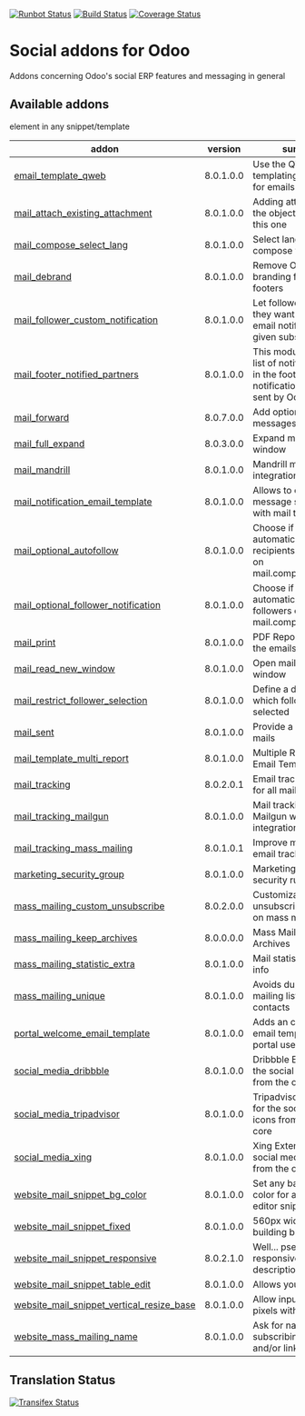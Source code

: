 [![Runbot Status](https://runbot.odoo-community.org/runbot/badge/flat/205/8.0.svg)](https://runbot.odoo-community.org/runbot/repo/github-com-oca-social-205)
[![Build Status](https://travis-ci.org/OCA/social.svg?branch=8.0)](https://travis-ci.org/OCA/social)
[![Coverage Status](https://coveralls.io/repos/OCA/social/badge.svg?branch=8.0)](https://coveralls.io/r/OCA/social?branch=8.0)

Social addons for Odoo
======================

Addons concerning Odoo's social ERP features and messaging in general

[//]: # (addons)
Available addons
----------------
addon | version | summary
--- | --- | ---
[email_template_qweb](email_template_qweb/) | 8.0.1.0.0 | Use the QWeb templating mechanism for emails
[mail_attach_existing_attachment](mail_attach_existing_attachment/) | 8.0.1.0.0 | Adding attachment on the object by sending this one
[mail_compose_select_lang](mail_compose_select_lang/) | 8.0.1.0.0 | Select language in mail compose window
[mail_debrand](mail_debrand/) | 8.0.1.0.0 | Remove Odoo branding from email footers
[mail_follower_custom_notification](mail_follower_custom_notification/) | 8.0.1.0.0 | Let followers choose if they want to receive email notifications for a given subscription
[mail_footer_notified_partners](mail_footer_notified_partners/) | 8.0.1.0.0 | This module adds the list of notified partners in the footer of notification e-mails sent by Odoo.
[mail_forward](mail_forward/) | 8.0.7.0.0 | Add option to forward messages
[mail_full_expand](mail_full_expand/) | 8.0.3.0.0 | Expand mail in a big window
[mail_mandrill](mail_mandrill/) | 8.0.1.0.0 | Mandrill mail events integration
[mail_notification_email_template](mail_notification_email_template/) | 8.0.1.0.0 | Allows to configure message subtypes with mail templates
[mail_optional_autofollow](mail_optional_autofollow/) | 8.0.1.0.0 | Choose if you want to automatically add new recipients as followers on mail.compose.message
[mail_optional_follower_notification](mail_optional_follower_notification/) | 8.0.1.0.0 | Choose if you want to automatically notify followers on mail.compose.message
[mail_print](mail_print/) | 8.0.1.0.0 | PDF Reports to print the emails
[mail_read_new_window](mail_read_new_window/) | 8.0.1.0.0 | Open mail in new window
[mail_restrict_follower_selection](mail_restrict_follower_selection/) | 8.0.1.0.0 | Define a domain from which followers can be selected
[mail_sent](mail_sent/) | 8.0.1.0.0 | Provide a view of sent mails
[mail_template_multi_report](mail_template_multi_report/) | 8.0.1.0.0 | Multiple Reports in Email Templates
[mail_tracking](mail_tracking/) | 8.0.2.0.1 | Email tracking system for all mails sent
[mail_tracking_mailgun](mail_tracking_mailgun/) | 8.0.1.0.0 | Mail tracking and Mailgun webhooks integration
[mail_tracking_mass_mailing](mail_tracking_mass_mailing/) | 8.0.1.0.1 | Improve mass mailing email tracking
[marketing_security_group](marketing_security_group/) | 8.0.1.0.0 | Marketing extra security rules
[mass_mailing_custom_unsubscribe](mass_mailing_custom_unsubscribe/) | 8.0.2.0.0 | Customizable unsubscription process on mass mailing emails
[mass_mailing_keep_archives](mass_mailing_keep_archives/) | 8.0.0.0.0 | Mass Mailing Keep Archives
[mass_mailing_statistic_extra](mass_mailing_statistic_extra/) | 8.0.1.0.0 | Mail statistics extra info
[mass_mailing_unique](mass_mailing_unique/) | 8.0.1.0.0 | Avoids duplicate mailing lists and contacts
[portal_welcome_email_template](portal_welcome_email_template/) | 8.0.1.0.0 | Adds an customizable email template for portal user invitation
[social_media_dribbble](social_media_dribbble/) | 8.0.1.0.0 | Dribbble Extension for the social media icons from the odoo core
[social_media_tripadvisor](social_media_tripadvisor/) | 8.0.1.0.0 | Tripadvisor Extension for the social media icons from the odoo core
[social_media_xing](social_media_xing/) | 8.0.1.0.0 | Xing Extension for the social media icons from the odoo core
[website_mail_snippet_bg_color](website_mail_snippet_bg_color/) | 8.0.1.0.0 | Set any background color for any mail editor snippet
[website_mail_snippet_fixed](website_mail_snippet_fixed/) | 8.0.1.0.0 | 560px width extra building blocks
[website_mail_snippet_responsive](website_mail_snippet_responsive/) | 8.0.2.1.0 | Well... pseudo-responsive (see description)
[website_mail_snippet_table_edit](website_mail_snippet_table_edit/) | 8.0.1.0.0 | Allows you to edit any <tr> element in any snippet/template
[website_mail_snippet_vertical_resize_base](website_mail_snippet_vertical_resize_base/) | 8.0.1.0.0 | Allow input of height in pixels with just a class
[website_mass_mailing_name](website_mass_mailing_name/) | 8.0.1.0.0 | Ask for name when subscribing, and create and/or link partner

[//]: # (end addons)

Translation Status
------------------
[![Transifex Status](https://www.transifex.com/projects/p/OCA-social-8-0/chart/image_png)](https://www.transifex.com/projects/p/OCA-social-8-0)
